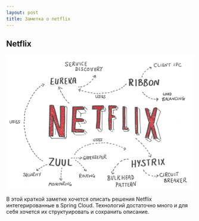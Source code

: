 ```yaml
---
layout: post
title: Заметка о netflix
---
```


## Netflix 

![Netflix oss](/images/netflix.png)

В этой краткой заметке хочется описать решения Netflix интегерированные в Spring Cloud. Технологий достаточно много и для себя хочется их структуировать и сохранить описание. 



